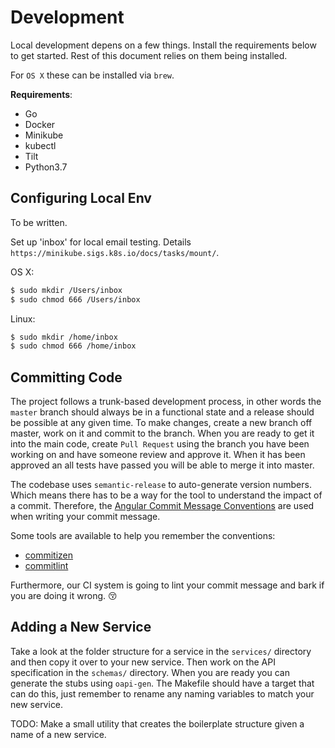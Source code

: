 # Development
Local development depens on a few things. Install the requirements
below to get started. Rest of this document relies on them being
installed.

For `OS X` these can be installed via `brew`.

**Requirements**:
* Go
* Docker
* Minikube
* kubectl
* Tilt
* Python3.7

## Configuring Local Env
To be written.

Set up 'inbox' for local email testing. Details
`https://minikube.sigs.k8s.io/docs/tasks/mount/`.

OS X:
```bash
$ sudo mkdir /Users/inbox
$ sudo chmod 666 /Users/inbox
```

Linux:
```bash
$ sudo mkdir /home/inbox
$ sudo chmod 666 /home/inbox
```

## Committing Code
The project follows a trunk-based development process, in other words the
`master` branch should always be in a functional state and a release should
be possible at any given time. To make changes, create a new branch off
master, work on it and commit to the branch. When you are ready to get it
into the main code, create `Pull Request` using the branch you have been
working on and have someone review and approve it. When it has been
approved an all tests have passed you will be able to merge it into
master.

The codebase uses `semantic-release` to auto-generate version numbers.
Which means there has to be a way for the tool to understand the impact
of a commit. Therefore, the
[Angular Commit Message Conventions](https://github.com/angular/angular.js/blob/master/DEVELOPERS.md#-git-commit-guidelines)
are used when writing your commit message.

Some tools are available to help you remember the conventions:
* [commitizen](https://github.com/commitizen/cz-cli)
* [commitlint](https://github.com/conventional-changelog/commitlint)

Furthermore, our CI system is going to lint your commit message and
bark if you are doing it wrong. :kissing_closed_eyes:

## Adding a New Service
Take a look at the folder structure for a service in the `services/`
directory and then copy it over to your new service. Then work on the
API specification in the `schemas/` directory. When you are ready you
can generate the stubs using `oapi-gen`. The Makefile should have a
target that can do this, just remember to rename any naming variables
to match your new service.

TODO: Make a small utility that creates the boilerplate structure
given a name of a new service.

